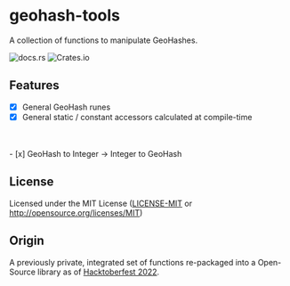 # geohash-tools

A collection of functions to manipulate GeoHashes.

![docs.rs](https://img.shields.io/docsrs/geohash-tools)
![Crates.io](https://img.shields.io/crates/v/geohash-tools)

## Features

- [x] General GeoHash runes
- [x] General static / constant accessors calculated at compile-time
<br>
<br>
- [x] GeoHash to Integer → Integer to GeoHash

## License

Licensed under the MIT License ([LICENSE-MIT](LICENSE.md) or http://opensource.org/licenses/MIT)

## Origin

A previously private, integrated set of functions re-packaged into a Open-Source library as of [Hacktoberfest 2022](https://hacktoberfest.com/).